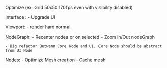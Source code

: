 Optimize (ex: Grid 50x50 170fps even with visibility disabled)

Interface :
	- Upgrade UI

Viewport:
	- render hard normal

NodeGraph:
	- Recenter nodes or on selected
	- Zoom in/Out nodeGraph

	- Big refactor Betwenn Core Node and UI, Core Node should be abstract from UI Node

Nodes:
	- Optimize Mesh creation 
	- Cache mesh